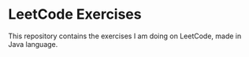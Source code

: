 # LeetCode Exercises

This repository contains the exercises I am doing on LeetCode, made in Java language.
